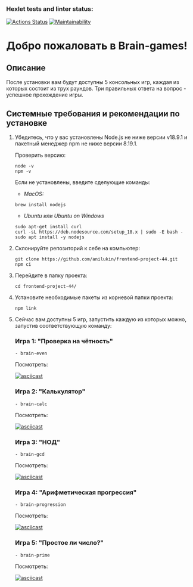 ### Hexlet tests and linter status:

[![Actions Status](https://github.com/anilukin/frontend-project-44/workflows/hexlet-check/badge.svg)](https://github.com/anilukin/frontend-project-44/actions)
[![Maintainability](https://api.codeclimate.com/v1/badges/aec75b8d7ce33290a25d/maintainability)](https://codeclimate.com/github/anilukin/frontend-project-44/maintainability)

# Добро пожаловать в Brain-games!
## Описание
После установки вам будут доступны 5 консольных игр, каждая из которых состоит из трух раундов. Три правильных ответа на вопрос - успешное прохождение игры.

## Системные требования и рекомендации по установке

1. Убедитесь, что у вас установлены Node.js не ниже версии v18.9.1 и пакетный менеджер npm не ниже версии 8.19.1.
    
    Проверить версию:
    ```
    node -v
    npm -v
    ```
    Если не установлены, введите сделующие команды:
    - *MacOS:*
    ```
    brew install nodejs
    ```
    - *Ubuntu или Ubuntu on Windows*
    ```
    sudo apt-get install curl
    curl -sL https://deb.nodesource.com/setup_18.x | sudo -E bash -
    sudo apt install -y nodejs
    ```
2. Склонируйте репозиторий к себе на компьютер: 
    ```
    git clone https://github.com/anilukin/frontend-project-44.git
    npm ci
    ```
3. Перейдите в папку проекта: 
    ```
    cd frontend-project-44/
    ```
4. Установите необходимые пакеты из корневой папки проекта:
    ```
    npm link
    ```
6. Сейчас вам доступны 5 игр, запустить каждую из которых можно, запустив соответствующую команду:
    
    ### **Игра 1: "Проверка на чётность"**
    ```
    - brain-even
    ```
    Посмотреть:

    [![asciicast](https://asciinema.org/a/526759.svg)](https://asciinema.org/a/526759)

    ### **Игра 2: "Калькулятор"**
    ```
    - brain-calc
    ```
    Посмотреть:
    
    [![asciicast](https://asciinema.org/a/Mq0WIcuKgFREeEXN3zPgGfmOV.svg)](https://asciinema.org/a/Mq0WIcuKgFREeEXN3zPgGfmOV)

    ### **Игра 3: "НОД"**

    ```
    - brain-gcd
    ```
    Посмотреть:
    
    [![asciicast](https://asciinema.org/a/djEkHQjghRLM0DbttgbGBuNAg.svg)](https://asciinema.org/a/djEkHQjghRLM0DbttgbGBuNAg)

    ### **Игра 4: "Арифметическая прогрессия"**

    ```
    - brain-progression
    ```
    Посмотреть:
    
    [![asciicast](https://asciinema.org/a/mMIgQUhGsjcrx8aybXpwzsjD0.svg)](https://asciinema.org/a/mMIgQUhGsjcrx8aybXpwzsjD0)

    ### **Игра 5: "Простое ли число?"**

    ```
    - brain-prime
    ```
    Посмотреть:
    
    [![asciicast](https://asciinema.org/a/M6STqSRdE15pI0Q3LmwNiTNE1.svg)](https://asciinema.org/a/M6STqSRdE15pI0Q3LmwNiTNE1)